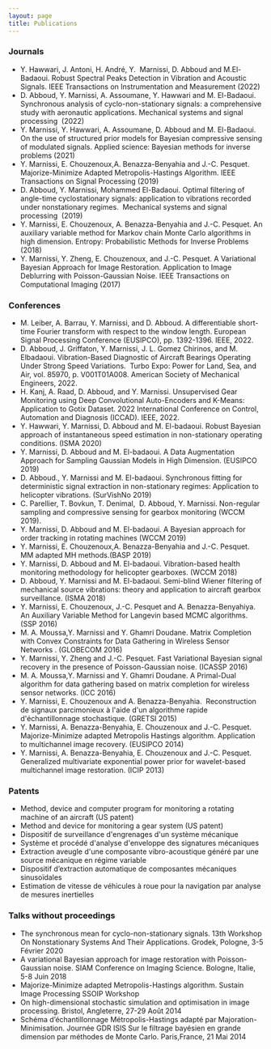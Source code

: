 ```yaml
---
layout: page
title: Publications 
---
```


### Journals 

- Y. Hawwari, J. Antoni, H. André, Y.  Marnissi, D. Abboud and M.El-Badaoui. Robust Spectral Peaks Detection in Vibration and Acoustic Signals. IEEE Transactions on Instrumentation and Measurement (2022)
- D. Abboud, Y. Marnissi, A. Assoumane, Y. Hawwari and M. El-Badaoui. Synchronous analysis of cyclo-non-stationary signals: a comprehensive study with aeronautic applications. Mechanical systems and signal processing  (2022) 
- Y. Marnissi, Y. Hawwari, A. Assoumane, D. Abboud and M. El-Badaoui. On the use of structured prior models for Bayesian compressive sensing of modulated signals. Applied science: Bayesian methods for inverse problems (2021)
- Y. Marnissi, E. Chouzenoux,A. Benazza-Benyahia and J.-C. Pesquet. Majorize-Minimize Adapted Metropolis-Hastings Algorithm. IEEE Transactions on Signal Processing (2019)
- D. Abboud, Y. Marnissi, Mohammed El-Badaoui. Optimal filtering of angle-time cyclostationary signals: application to vibrations recorded under nonstationary regimes.  Mechanical systems and signal processing  (2019)
- Y. Marnissi, E. Chouzenoux, A. Benazza-Benyahia and J.-C. Pesquet. An auxiliary variable method for Markov chain Monte Carlo algorithms in high dimension. Entropy: Probabilistic Methods for Inverse Problems (2018)
- Y. Marnissi, Y. Zheng, E. Chouzenoux, and J.-C. Pesquet. A Variational Bayesian Approach for Image Restoration. Application to Image Deblurring with Poisson-Gaussian Noise. IEEE Transactions on Computational Imaging (2017)  

### Conferences

- M. Leiber, A. Barrau, Y. Marnissi, and D. Abboud. A differentiable short-time Fourier transform with respect to the window length. European Signal Processing Conference (EUSIPCO), pp. 1392-1396. IEEE, 2022.
- D. Abboud, J. Griffaton, Y. Marnissi, J. L. Gomez Chirinos, and M. Elbadaoui. Vibration-Based Diagnostic of Aircraft Bearings Operating Under Strong Speed Variations.  Turbo Expo: Power for Land, Sea, and Air, vol. 85970, p. V001T01A008. American Society of Mechanical Engineers, 2022.
- H. Kanj, A. Raad, D. Abboud, and Y. Marnissi. Unsupervised Gear Monitoring using Deep Convolutional Auto-Encoders and K-Means: Application to Gotix Dataset. 2022 International Conference on Control, Automation and Diagnosis (ICCAD). IEEE, 2022. 
- Y. Hawwari, Y. Marnissi, D. Abboud and M. El-badaoui. Robust Bayesian approach of instantaneous speed estimation in non-stationary operating conditions. (ISMA 2020)
- Y. Marnissi, D. Abboud and M. El-badaoui. A Data Augmentation Approach for Sampling Gaussian Models in High Dimension. (EUSIPCO 2019)
- D. Abboud., Y. Marnissi and M. El-badaoui. Synchronous fitting for deterministic signal extraction in non-stationary regimes: Application to helicopter vibrations. (SurVishNo 2019)
- C. Parellier, T. Bovkun, T. Denimal,  D. Abboud, Y. Marnissi. Non-regular sampling and compressive sensing for gearbox monitoring (WCCM 2019).
- Y. Marnissi, D. Abboud and M. El-badaoui. A Bayesian approach for order tracking in rotating machines (WCCM 2019)
- Y. Marnissi, E. Chouzenoux,A. Benazza-Benyahia and J.-C. Pesquet. MM adapted MH methods.(BASP 2019)
- Y. Marnissi, D. Abboud and M. El-badaoui. Vibration-based health monitoring methodology for helicopter gearboxes. (WCCM 2018)    
- D. Abboud, Y. Marnissi and M. El-badaoui. Semi-blind Wiener filtering of mechanical source vibrations: theory and application to aircraft gearbox surveillance. (ISMA 2018) 
- Y. Marnissi, E. Chouzenoux, J.-C. Pesquet and A. Benazza-Benyahiya. An Auxiliary Variable Method for Langevin based MCMC algorithms. (SSP 2016)
- M. A. Moussa,Y. Marnissi and Y. Ghamri Doudane. Matrix Completion with Convex Constraints for Data Gathering in Wireless Sensor Networks . (GLOBECOM 2016)
- Y. Marnissi, Y. Zheng and J.-C. Pesquet. Fast Variational Bayesian signal recovery in the presence of Poisson-Gaussian noise. (ICASSP 2016)
- M. A. Moussa,Y. Marnissi and Y. Ghamri Doudane. A Primal-Dual algorithm for data gathering based on matrix completion for wireless sensor networks. (ICC 2016)
- Y. Marnissi, E. Chouzenoux and A. Benazza-Benyahia.  Reconstruction de signaux parcimonieux à l'aide d'un algorithme rapide d'échantillonnage stochastique. (GRETSI 2015)
- Y. Marnissi, A. Benazza-Benyahia, E. Chouzenoux and J.-C. Pesquet. Majorize-Minimize adapted Metropolis Hastings algorithm. Application to multichannel image recovery. (EUSIPCO 2014)
- Y. Marnissi, A. Benazza-Benyahia, E. Chouzenoux and J.-C. Pesquet. Generalized multivariate exponential power prior for wavelet-based multichannel image restoration. (ICIP 2013)


### Patents

- Method, device and computer program for monitoring a rotating machine of an aircraft (US patent)
- Method and device for monitoring a gear system (US patent)
- Dispositif de surveillance d'engrenages d'un système mécanique 
- Système et procédé d'analyse d'enveloppe des signatures mécaniques 
- Extraction aveugle d'une composante vibro-acoustique généré par une source mécanique en régime variable
- Dispositif d’extraction automatique de composantes mécaniques sinusoïdales
- Estimation de vitesse de véhicules à roue pour la navigation par analyse de mesures inertielles


### Talks without proceedings

- The synchronous mean for cyclo-non-stationary signals. 13th Workshop On Nonstationary Systems And Their Applications. Grodek, Pologne, 3-5 Février 2020
- A variational Bayesian approach for image restoration with Poisson-Gaussian noise. SIAM Conference on Imaging Science. Bologne, Italie, 5-8 Juin 2018
- Majorize-Minimize adapted Metropolis-Hastings algorithm. Sustain Image Processing SSOIP Workshop
- On high-dimensional stochastic simulation and optimisation in image processing. Bristol, Angleterre, 27-29 Août 2014
- Schéma d’échantillonnage Métropolis-Hastings adapté par Majoration- Minimisation. Journée GDR ISIS Sur le filtrage bayésien en grande dimension par méthodes de Monte Carlo. Paris,France, 21 Mai 2014
